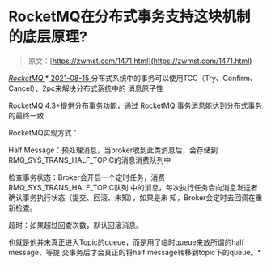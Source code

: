<!--yml
category: 未分类
date: 0001-01-01 00:00:00
-->

# RocketMQ在分布式事务支持这块机制的底层原理?

> 原文：[https://zwmst.com/1471.html](https://zwmst.com/1471.html)

   [ *RocketMQ* ](https://zwmst.com/rocketmq)*[ <time datetime="2021-08-15T11:37:10+08:00"> 2021-08-15 </time> ](https://zwmst.com/1471.html)  分布式系统中的事务可以使用TCC（Try、Confirm、Cancel）、2pc来解决分布式系统中的 消息原子性

RocketMQ 4.3+提供分布事务功能，通过 RocketMQ 事务消息能达到分布式事务的最终一致

RocketMQ实现方式：

Half Message：预处理消息，当broker收到此类消息后，会存储到RMQ_SYS_TRANS_HALF_TOPIC的消息消费队列中

检查事务状态：Broker会开启一个定时任务，消费RMQ_SYS_TRANS_HALF_TOPIC队列 中的消息，每次执行任务会向消息发送者确认事务执行状态（提交、回滚、未知），如果是未 知，Broker会定时去回调在重新检查。

超时：如果超过回查次数，默认回滚消息。

也就是他并未真正进入Topic的queue，而是用了临时queue来放所谓的half message，等提 交事务后才会真正的将half message转移到topic下的queue。*